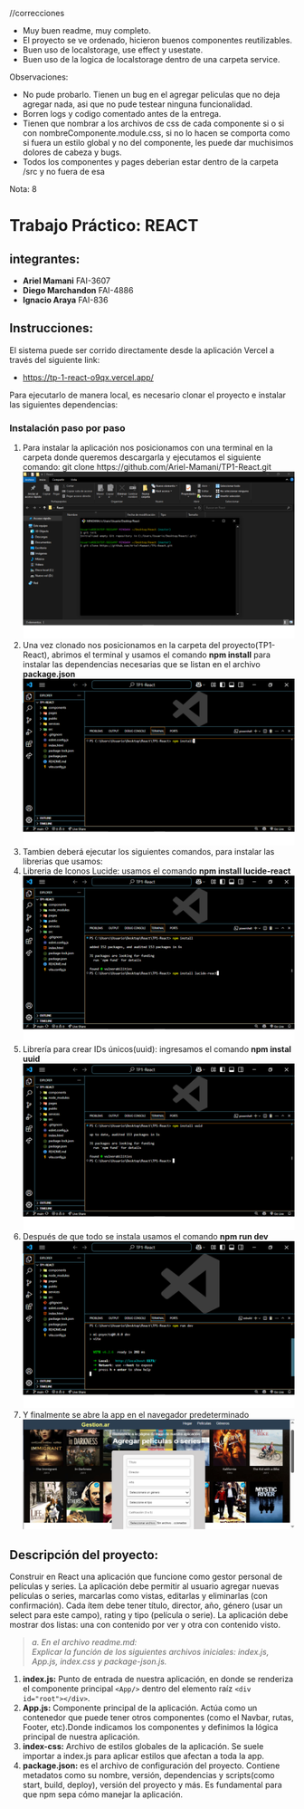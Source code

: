 //correcciones

- Muy buen readme, muy completo.
- El proyecto se ve ordenado, hicieron buenos componentes reutilizables.
- Buen uso de localstorage, use effect y usestate.
- Buen uso de la logica de localstorage dentro de una carpeta service.



Observaciones:
- No pude probarlo. Tienen un bug en el agregar peliculas que no deja agregar nada, asi que no pude testear ninguna funcionalidad.
- Borren logs y codigo comentado antes de la entrega.
- Tienen que nombrar a los archivos de css de cada componente si o si con nombreComponente.module.css, si no lo hacen
se comporta como si fuera un estilo global y no del componente, les puede dar muchisimos dolores de cabeza y bugs.
- Todos los componentes y pages deberian estar dentro de la carpeta /src y no fuera de esa

Nota: 8

# Trabajo Práctico: REACT

## integrantes: 
- **Ariel Mamani** FAI-3607
- **Diego Marchandon** FAI-4886
- **Ignacio Araya** FAI-836

## Instrucciones:
El sistema puede ser corrido directamente desde la aplicación Vercel a través del siguiente link:
 - https://tp-1-react-o9qx.vercel.app/ 

Para ejecutarlo de manera local, es necesario clonar el proyecto e instalar las siguientes dependencias:
<h3>Instalación paso por paso</h3>
<ol>
    <li>
        Para instalar la aplicación nos posicionamos con una terminal en la carpeta donde queremos descargarla y ejecutamos el siguiente comando:
        git clone https://github.com/Ariel-Mamani/TP1-React.git
        <img src="./public/Guia/paso1.png" alt="Imagen de como se clona">
    </li>
    <li>
        Una vez clonado nos posicionamos en la carpeta del proyecto(TP1-React), abrimos el terminal y usamos el comando <strong>npm install</strong> para instalar las dependencias necesarias que se listan en el archivo <b>package.json</b>
        <img src="./public/Guia/paso2.png" alt="Imagen de comando de instalacion">
    </li>
    <li>
        Tambien deberá  ejecutar los siguientes comandos, para instalar las librerias que usamos:
        <li>Libreria de Iconos Lucide: usamos el comando <strong>npm install lucide-react</strong>
        <img src="./public/Guia/paso3.png" alt="Imagen de comando de instalacion de Lucide">
        </li>
        <li>Librería para crear IDs únicos(uuid): ingresamos el comando <strong>npm instal uuid</strong>
        <img src="./public/Guia/paso4.png" alt="Imagen de comando de instalacion de uuid"></li>
    </li>
    <li>
        Después de que todo se instala usamos el comando <strong>npm run dev</strong>
        <img src="./public/Guia/paso5.png" alt="Imagen de como levantar el proyecto">
    </li>
    <li>
        Y finalmente se abre la app en el navegador predeterminado
        <img src="./public/Guia/paso6.png" alt="Imagen de como se se ve el proyecto en el navegador">
    </li>
</ol>

## Descripción del proyecto: 
Construir en React una aplicación que funcione como gestor personal de películas y series.
La aplicación debe permitir al usuario agregar nuevas películas o series, marcarlas como 
vistas, editarlas y eliminarlas (con confirmación). 
Cada ítem debe tener título, director, año, género (usar un select para este campo), rating y 
tipo (película o serie). 
La aplicación debe mostrar dos listas: una con contenido por ver y otra con contenido visto.

>*a. En el archivo readme.md:*  
>*Explicar la función de los siguientes archivos iniciales: index.js,*
>*App.js, index.css y package-json.js.*
1. **index.js:**
Punto de entrada de nuestra aplicación, en donde se renderiza el componente principal `<App/>` dentro del elemento raíz `<div id="root"></div>`.
2. **App.js:**
Componente principal de la aplicación. Actúa como un contenedor que puede tener otros componentes (como el Navbar, rutas, Footer, etc).Donde indicamos los componentes y definimos la lógica principal de nuestra aplicación.
3. **index-css:** 
Archivo de estilos globales de la aplicación. Se suele importar a index.js para aplicar estilos que afectan a toda la app.
4. **package.json:**
es el archivo de configuración del proyecto. Contiene metadatos como su nombre, versión, dependencias y scripts(como start, build, deploy), versión del proyecto y más.
Es fundamental para que npm sepa cómo manejar la aplicación. 



